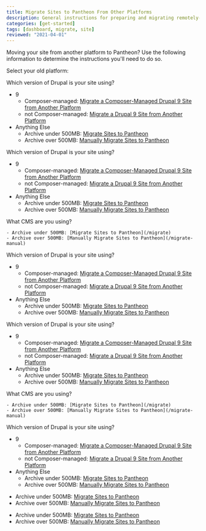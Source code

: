 ```yaml
---
title: Migrate Sites to Pantheon From Other Platforms
description: General instructions for preparing and migrating remotely-hosted Drupal or WordPress sites to Pantheon.
categories: [get-started]
tags: [dashboard, migrate, site]
reviewed: "2021-04-01"
---
```


Moving your site from another platform to Pantheon? Use the following information to determine the instructions you'll need to do so.

Select your old platform:

<Accordion title="Acquia" id="acquia">

Which version of Drupal is your site using?

- 9
  - Composer-managed: [Migrate a Composer-Managed Drupal 9 Site from Another Platform](/guides/drupal-9-unhosted-composer)
  - not Composer-managed: [Migrate a Drupal 9 Site from Another Platform]([https://](/guides/drupal-9-unhosted))
- Anything Else
  - Archive under 500MB: [Migrate Sites to Pantheon](/migrate)
  - Archive over 500MB: [Manually Migrate Sites to Pantheon](/migrate-manual)

</Accordion>

<Accordion title="Amazee.io" id="amazee">

Which version of Drupal is your site using?

- 9
  - Composer-managed: [Migrate a Composer-Managed Drupal 9 Site from Another Platform](/guides/drupal-9-unhosted-composer)
  - not Composer-managed: [Migrate a Drupal 9 Site from Another Platform]([https://](/guides/drupal-9-unhosted))
- Anything Else
  - Archive under 500MB: [Migrate Sites to Pantheon](/migrate)
  - Archive over 500MB: [Manually Migrate Sites to Pantheon](/migrate-manual)

</Accordion>

<Accordion title="Kinsta" id="kinsta">

  What CMS are you using?

  <TabList>

  <Tab title="WordPress" id="wp" active={true}>

    - Archive under 500MB: [Migrate Sites to Pantheon](/migrate)
    - Archive over 500MB: [Manually Migrate Sites to Pantheon](/migrate-manual)

  </Tab>

  <Tab title="Drupal" id="dp">

  Which version of Drupal is your site using?

  - 9
    - Composer-managed: [Migrate a Composer-Managed Drupal 9 Site from Another Platform](/guides/drupal-9-unhosted-composer)
    - not Composer-managed: [Migrate a Drupal 9 Site from Another Platform]([https://](/guides/drupal-9-unhosted))
  - Anything Else
    - Archive under 500MB: [Migrate Sites to Pantheon](/migrate)
    - Archive over 500MB: [Manually Migrate Sites to Pantheon](/migrate-manual)

  </Tab>

  </TabList>

</Accordion>

<Accordion title="Pagely" id="pagely">

Which version of Drupal is your site using?

- 9
  - Composer-managed: [Migrate a Composer-Managed Drupal 9 Site from Another Platform](/guides/drupal-9-unhosted-composer)
  - not Composer-managed: [Migrate a Drupal 9 Site from Another Platform]([https://](/guides/drupal-9-unhosted))
- Anything Else
  - Archive under 500MB: [Migrate Sites to Pantheon](/migrate)
  - Archive over 500MB: [Manually Migrate Sites to Pantheon](/migrate-manual)

</Accordion>

  What CMS are you using?

  <TabList>

  <Tab title="WordPress" id="wp" active={true}>

    - Archive under 500MB: [Migrate Sites to Pantheon](/migrate)
    - Archive over 500MB: [Manually Migrate Sites to Pantheon](/migrate-manual)

  </Tab>

  <Tab title="Drupal" id="dp">

  Which version of Drupal is your site using?

  - 9
    - Composer-managed: [Migrate a Composer-Managed Drupal 9 Site from Another Platform](/guides/drupal-9-unhosted-composer)
    - not Composer-managed: [Migrate a Drupal 9 Site from Another Platform]([https://](/guides/drupal-9-unhosted))
  - Anything Else
    - Archive under 500MB: [Migrate Sites to Pantheon](/migrate)
    - Archive over 500MB: [Manually Migrate Sites to Pantheon](/migrate-manual)

  </Tab>

  </TabList>

</Accordion>

<Accordion title="WordPress VIP" id="wpvip">

  - Archive under 500MB: [Migrate Sites to Pantheon](/migrate)
  - Archive over 500MB: [Manually Migrate Sites to Pantheon](/migrate-manual)

</Accordion>

<Accordion title="WP Engine" id="wpeng">

  - Archive under 500MB: [Migrate Sites to Pantheon](/migrate)
  - Archive over 500MB: [Manually Migrate Sites to Pantheon](/migrate-manual)

</Accordion>
